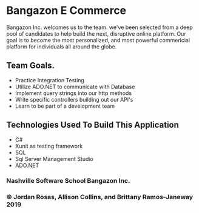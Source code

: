 # Bangazon E Commerce
Bangazon Inc. welcomes us to the team. we've been selected from a deep pool of candidates
to help build the next, disruptive online platform. Our goal is to become the most personalized, 
and most powerful commericial platform for individuals all around the globe.

## Team Goals.
- Practice Integration Testing
- Utilize ADO.NET to communicate with Database
- Implement query strings into our http methods
- Write specific controllers building out our API's
- Learn to be part of a development team


## Technologies Used To Build This Application
- C#
- Xunit as testing framework
- SQL
- Sql Server Management Studio
- ADO.NET

### Nashville Software School Bangazon Inc.

### &copy; Jordan Rosas, Allison Collins, and Brittany Ramos-Janeway 2019
